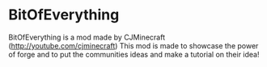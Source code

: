 # BitOfEverything
BitOfEverything is a  mod made by CJMinecraft (http://youtube.com/cjminecraft)
This mod is made to showcase the power of forge and to put the communities ideas and make a tutorial on their idea!
